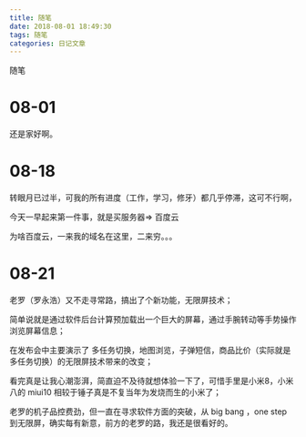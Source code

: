 ```yaml
---
title: 随笔
date: 2018-08-01 18:49:30
tags: 随笔
categories: 日记文章
---
```


随笔
<!-- more -->
# 08-01

还是家好啊。

# 08-18

转眼月已过半，可我的所有进度（工作，学习，修牙）都几乎停滞，这可不行啊，

今天一早起来第一件事，就是买服务器=> 百度云

为啥百度云，一来我的域名在这里，二来穷。。。

# 08-21

老罗（罗永浩）又不走寻常路，搞出了个新功能，无限屏技术；

简单说就是通过软件后台计算预加载出一个巨大的屏幕，通过手腕转动等手势操作浏览屏幕信息；

在发布会中主要演示了 多任务切换，地图浏览，子弹短信，商品比价（实际就是多任务切换）的无限屏技术带来的改变；

看完真是让我心潮澎湃，简直迫不及待就想体验一下了，可惜手里是小米8，小米八的 miui10 相较于锤子真是不复当年为发烧而生的小米了；

老罗的机子品控费劲，但一直在寻求软件方面的突破，从 big bang ，one step 到无限屏，确实每有新意，前方的老罗的路，我还是很看好的。

